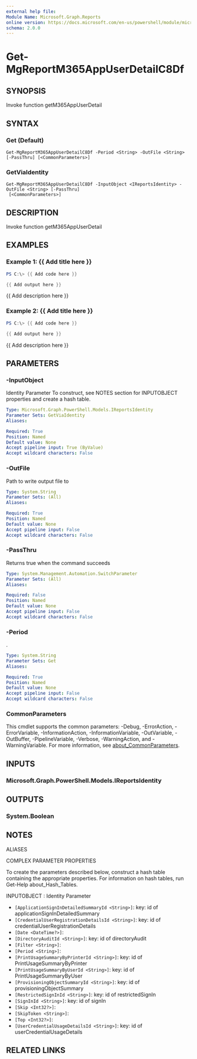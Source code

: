 ```yaml
---
external help file:
Module Name: Microsoft.Graph.Reports
online version: https://docs.microsoft.com/en-us/powershell/module/microsoft.graph.reports/get-mgreportm365appuserdetailc8df
schema: 2.0.0
---
```


# Get-MgReportM365AppUserDetailC8Df

## SYNOPSIS
Invoke function getM365AppUserDetail

## SYNTAX

### Get (Default)
```
Get-MgReportM365AppUserDetailC8Df -Period <String> -OutFile <String> [-PassThru] [<CommonParameters>]
```

### GetViaIdentity
```
Get-MgReportM365AppUserDetailC8Df -InputObject <IReportsIdentity> -OutFile <String> [-PassThru]
 [<CommonParameters>]
```

## DESCRIPTION
Invoke function getM365AppUserDetail

## EXAMPLES

### Example 1: {{ Add title here }}
```powershell
PS C:\> {{ Add code here }}

{{ Add output here }}
```

{{ Add description here }}

### Example 2: {{ Add title here }}
```powershell
PS C:\> {{ Add code here }}

{{ Add output here }}
```

{{ Add description here }}

## PARAMETERS

### -InputObject
Identity Parameter
To construct, see NOTES section for INPUTOBJECT properties and create a hash table.

```yaml
Type: Microsoft.Graph.PowerShell.Models.IReportsIdentity
Parameter Sets: GetViaIdentity
Aliases:

Required: True
Position: Named
Default value: None
Accept pipeline input: True (ByValue)
Accept wildcard characters: False
```

### -OutFile
Path to write output file to

```yaml
Type: System.String
Parameter Sets: (All)
Aliases:

Required: True
Position: Named
Default value: None
Accept pipeline input: False
Accept wildcard characters: False
```

### -PassThru
Returns true when the command succeeds

```yaml
Type: System.Management.Automation.SwitchParameter
Parameter Sets: (All)
Aliases:

Required: False
Position: Named
Default value: None
Accept pipeline input: False
Accept wildcard characters: False
```

### -Period
.

```yaml
Type: System.String
Parameter Sets: Get
Aliases:

Required: True
Position: Named
Default value: None
Accept pipeline input: False
Accept wildcard characters: False
```

### CommonParameters
This cmdlet supports the common parameters: -Debug, -ErrorAction, -ErrorVariable, -InformationAction, -InformationVariable, -OutVariable, -OutBuffer, -PipelineVariable, -Verbose, -WarningAction, and -WarningVariable. For more information, see [about_CommonParameters](http://go.microsoft.com/fwlink/?LinkID=113216).

## INPUTS

### Microsoft.Graph.PowerShell.Models.IReportsIdentity

## OUTPUTS

### System.Boolean

## NOTES

ALIASES

COMPLEX PARAMETER PROPERTIES

To create the parameters described below, construct a hash table containing the appropriate properties. For information on hash tables, run Get-Help about_Hash_Tables.


INPUTOBJECT <IReportsIdentity>: Identity Parameter
  - `[ApplicationSignInDetailedSummaryId <String>]`: key: id of applicationSignInDetailedSummary
  - `[CredentialUserRegistrationDetailsId <String>]`: key: id of credentialUserRegistrationDetails
  - `[Date <DateTime?>]`: 
  - `[DirectoryAuditId <String>]`: key: id of directoryAudit
  - `[Filter <String>]`: 
  - `[Period <String>]`: 
  - `[PrintUsageSummaryByPrinterId <String>]`: key: id of PrintUsageSummaryByPrinter
  - `[PrintUsageSummaryByUserId <String>]`: key: id of PrintUsageSummaryByUser
  - `[ProvisioningObjectSummaryId <String>]`: key: id of provisioningObjectSummary
  - `[RestrictedSignInId <String>]`: key: id of restrictedSignIn
  - `[SignInId <String>]`: key: id of signIn
  - `[Skip <Int32?>]`: 
  - `[SkipToken <String>]`: 
  - `[Top <Int32?>]`: 
  - `[UserCredentialUsageDetailsId <String>]`: key: id of userCredentialUsageDetails

## RELATED LINKS

